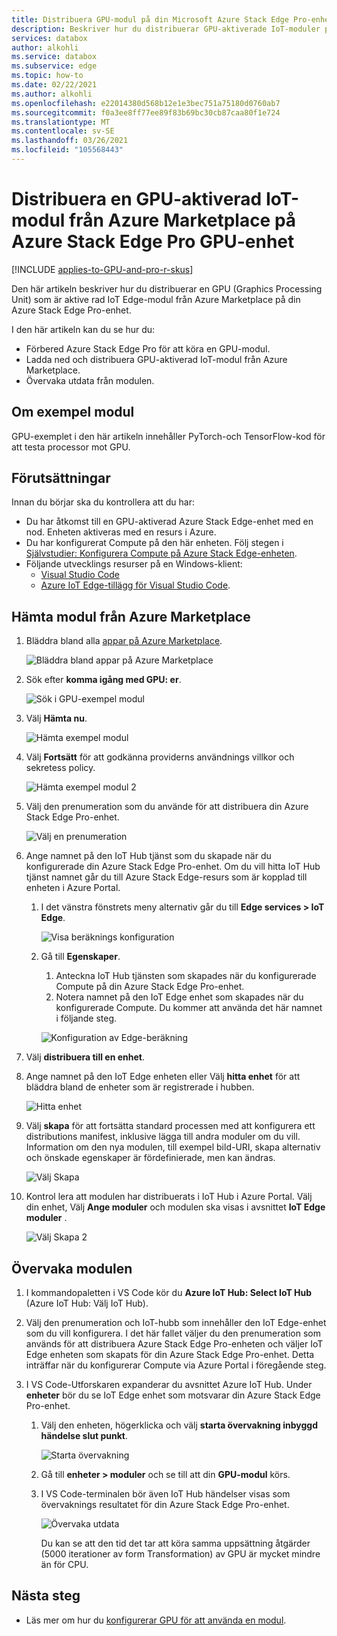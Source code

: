 ```yaml
---
title: Distribuera GPU-modul på din Microsoft Azure Stack Edge Pro-enhet från Azure Marketplace | Microsoft Docs
description: Beskriver hur du distribuerar GPU-aktiverade IoT-moduler på din Azure Stack Edge Pro GPU-enhet.
services: databox
author: alkohli
ms.service: databox
ms.subservice: edge
ms.topic: how-to
ms.date: 02/22/2021
ms.author: alkohli
ms.openlocfilehash: e22014380d568b12e1e3bec751a75180d0760ab7
ms.sourcegitcommit: f0a3ee8ff77ee89f83b69bc30cb87caa80f1e724
ms.translationtype: MT
ms.contentlocale: sv-SE
ms.lasthandoff: 03/26/2021
ms.locfileid: "105568443"
---
```

# <a name="deploy-a-gpu-enabled-iot-module-from-azure-marketplace-on-azure-stack-edge-pro-gpu-device"></a>Distribuera en GPU-aktiverad IoT-modul från Azure Marketplace på Azure Stack Edge Pro GPU-enhet

[!INCLUDE [applies-to-GPU-and-pro-r-skus](../../includes/azure-stack-edge-applies-to-gpu-pro-r-sku.md)]

Den här artikeln beskriver hur du distribuerar en GPU (Graphics Processing Unit) som är aktive rad IoT Edge-modul från Azure Marketplace på din Azure Stack Edge Pro-enhet. 

I den här artikeln kan du se hur du:
  - Förbered Azure Stack Edge Pro för att köra en GPU-modul.
  - Ladda ned och distribuera GPU-aktiverad IoT-modul från Azure Marketplace.
  - Övervaka utdata från modulen.

## <a name="about-sample-module"></a>Om exempel modul

GPU-exemplet i den här artikeln innehåller PyTorch-och TensorFlow-kod för att testa processor mot GPU.

## <a name="prerequisites"></a>Förutsättningar

Innan du börjar ska du kontrollera att du har:

- Du har åtkomst till en GPU-aktiverad Azure Stack Edge-enhet med en nod. Enheten aktiveras med en resurs i Azure. 
- Du har konfigurerat Compute på den här enheten. Följ stegen i [Självstudier: Konfigurera Compute på Azure Stack Edge-enheten](azure-stack-edge-gpu-deploy-configure-compute.md).
- Följande utvecklings resurser på en Windows-klient:
    - [Visual Studio Code](https://code.visualstudio.com/)  
    - [Azure IoT Edge-tillägg för Visual Studio Code](https://marketplace.visualstudio.com/items?itemName=vsciot-vscode.azure-iot-edge).   


## <a name="get-module-from-azure-marketplace"></a>Hämta modul från Azure Marketplace

1. Bläddra bland alla [appar på Azure Marketplace](https://azuremarketplace.microsoft.com/marketplace/apps).

    ![Bläddra bland appar på Azure Marketplace](media/azure-stack-edge-gpu-deploy-sample-module-marketplace/browse-apps-marketplace-1.png)

2. Sök efter **komma igång med GPU: er**.

    ![Sök i GPU-exempel modul](media/azure-stack-edge-gpu-deploy-sample-module-marketplace/search-gpu-sample-module-1.png)

3. Välj **Hämta nu**.

    ![Hämta exempel modul](media/azure-stack-edge-gpu-deploy-sample-module-marketplace/get-sample-module-1.png)

4. Välj **Fortsätt** för att godkänna providerns användnings villkor och sekretess policy. 

    ![Hämta exempel modul 2](media/azure-stack-edge-gpu-deploy-sample-module-marketplace/terms-of-use-1.png)

5. Välj den prenumeration som du använde för att distribuera din Azure Stack Edge Pro-enhet.

    ![Välj en prenumeration](media/azure-stack-edge-gpu-deploy-sample-module-marketplace/select-subscription-1.png)

6. Ange namnet på den IoT Hub tjänst som du skapade när du konfigurerade din Azure Stack Edge Pro-enhet. Om du vill hitta IoT Hub tjänst namnet går du till Azure Stack Edge-resurs som är kopplad till enheten i Azure Portal. 

    1. I det vänstra fönstrets meny alternativ går du till **Edge services > IoT Edge**. 

        ![Visa beräknings konfiguration](media/azure-stack-edge-gpu-deploy-sample-module-marketplace/view-config-1.png)

    1. Gå till **Egenskaper**. 

        1. Anteckna IoT Hub tjänsten som skapades när du konfigurerade Compute på din Azure Stack Edge Pro-enhet.
        2. Notera namnet på den IoT Edge enhet som skapades när du konfigurerade Compute. Du kommer att använda det här namnet i följande steg.

        ![Konfiguration av Edge-beräkning](media/azure-stack-edge-gpu-deploy-sample-module/view-compute-config-1.png)

10. Välj **distribuera till en enhet**.

11. Ange namnet på den IoT Edge enheten eller Välj **hitta enhet** för att bläddra bland de enheter som är registrerade i hubben.

    ![Hitta enhet](media/azure-stack-edge-gpu-deploy-sample-module-marketplace/find-device-1.png)

12. Välj **skapa** för att fortsätta standard processen med att konfigurera ett distributions manifest, inklusive lägga till andra moduler om du vill. Information om den nya modulen, till exempel bild-URI, skapa alternativ och önskade egenskaper är fördefinierade, men kan ändras.

    ![Välj Skapa](media/azure-stack-edge-gpu-deploy-sample-module-marketplace/target-devices-iot-edge-module-1.png)


13. Kontrol lera att modulen har distribuerats i IoT Hub i Azure Portal. Välj din enhet, Välj **Ange moduler** och modulen ska visas i avsnittet **IoT Edge moduler** .

    ![Välj Skapa 2](media/azure-stack-edge-gpu-deploy-sample-module-marketplace/running-module-iotres-1.png)

## <a name="monitor-the-module"></a>Övervaka modulen  

1. I kommandopaletten i VS Code kör du **Azure IoT Hub: Select IoT Hub** (Azure IoT Hub: Välj IoT Hub).

2. Välj den prenumeration och IoT-hubb som innehåller den IoT Edge-enhet som du vill konfigurera. I det här fallet väljer du den prenumeration som används för att distribuera Azure Stack Edge Pro-enheten och väljer IoT Edge enheten som skapats för din Azure Stack Edge Pro-enhet. Detta inträffar när du konfigurerar Compute via Azure Portal i föregående steg.

3. I VS Code-Utforskaren expanderar du avsnittet Azure IoT Hub. Under **enheter** bör du se IoT Edge enhet som motsvarar din Azure Stack Edge Pro-enhet. 

    1. Välj den enheten, högerklicka och välj **starta övervakning inbyggd händelse slut punkt**.
  
        ![Starta övervakning](media/azure-stack-edge-gpu-deploy-sample-module/monitor-builtin-event-endpoint-1.png)  

    2. Gå till **enheter > moduler** och se till att din **GPU-modul** körs.

    3. I VS Code-terminalen bör även IoT Hub händelser visas som övervaknings resultatet för din Azure Stack Edge Pro-enhet.

        ![Övervaka utdata](media/azure-stack-edge-gpu-deploy-sample-module/monitor-events-output-1.png) 

        Du kan se att den tid det tar att köra samma uppsättning åtgärder (5000 iterationer av form Transformation) av GPU är mycket mindre än för CPU.

## <a name="next-steps"></a>Nästa steg

- Läs mer om hur du [konfigurerar GPU för att använda en modul](./azure-stack-edge-gpu-configure-gpu-modules.md).